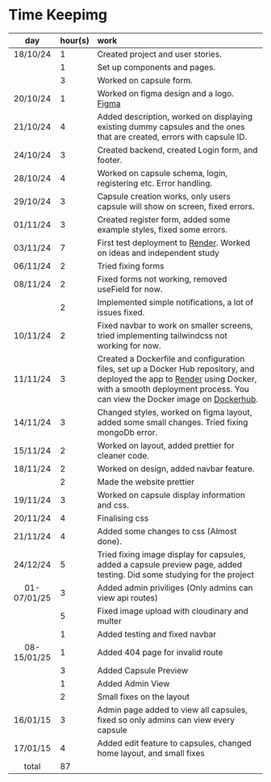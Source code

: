 # Time Keepimg

| day | hour(s) | work  |
| :----:|:-----| :-----|
| 18/10/24 | 1 | Created project and user stories. |
|  | 1 | Set up components and pages. |
|  | 3 | Worked on capsule form. |
| 20/10/24  | 1 | Worked on figma design and a logo. [Figma](https://www.figma.com/proto/laSCjI6ApMcL9Ym9uhImp7/Untitled?node-id=1-3&node-type=canvas&t=RMwyWH6rhGtEt7hP-0&scaling=min-zoom&content-scaling=fixed&page-id=0%3A1)  |
| 21/10/24 | 4 | Added description, worked on displaying existing dummy capsules and the ones that are created, errors with capsule ID. |
| 24/10/24 | 3 | Created backend, created Login form, and footer. |
| 28/10/24 | 4 | Worked on capsule schema, login, registering etc. Error handling. |
| 29/10/24 | 3 | Capsule creation works, only users capsule will show on screen, fixed errors. |
| 01/11/24 | 3 | Created register form, added some example styles, fixed some errors. |
| 03/11/24 | 7 | First test deployment to [Render](https://time-capsule-1.onrender.com/). Worked on ideas and independent study|
| 06/11/24 | 2 | Tried fixing forms |
| 08/11/24 | 2 | Fixed forms not working, removed useField for now. |
|  | 2 | Implemented simple notifications, a lot of issues fixed. |
| 10/11/24 | 2 | Fixed navbar to work on smaller screens, tried implementing tailwindcss not working for now.  |
| 11/11/24 | 3 | Created a Dockerfile and configuration files, set up a Docker Hub repository, and deployed the app to [Render](https://time-capsule-1.onrender.com/) using Docker, with a smooth deployment process. You can view the Docker image on [Dockerhub](https://hub.docker.com/r/nartkosova/time-capsule). |
| 14/11/24 | 3 | Changed styles, worked on figma layout, added some small changes. Tried fixing mongoDb error. |
| 15/11/24 | 2 | Worked on layout, added prettier for cleaner code. |
| 18/11/24 | 2 | Worked on design, added navbar feature. |
| | 2 | Made the website prettier |
| 19/11/24 | 3 | Worked on capsule display information and css. |
| 20/11/24 | 4 | Finalising css |
| 21/11/24 | 4 | Added some changes to css (Almost done). |
| 24/12/24 | 5 | Tried fixing image display for capsules, added a capsule preview page, added testing. Did some studying for the project |
| 01-07/01/25 | 3 | Added admin priviliges (Only admins can view api routes)|
|| 5 | Fixed image upload with cloudinary and multer |
|| 1 | Added testing and fixed navbar |
| 08-15/01/25| 1 | Added 404 page for invalid route |
| | 3 | Added Capsule Preview |
| | 1 | Added Admin View |
| | 2 | Small fixes on the layout|
| 16/01/15 | 3 | Admin page added to view all capsules, fixed so only admins can view every capsule |
| 17/01/15 | 4 | Added edit feature to capsules, changed home layout, and small fixes |
| total | 87 | | 